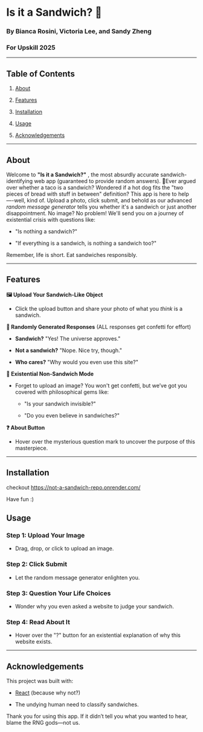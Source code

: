 # Is it a Sandwich? 🥪

### By Bianca Rosini, Victoria Lee, and Sandy Zheng

### For Upskill 2025

---

## Table of Contents

1. [About](https://chatgpt.com/g/g-7GcvZVVaZ-programming-genius/c/6787e093-acd0-800c-a8a6-24452237b614#about)

2. [Features](https://chatgpt.com/g/g-7GcvZVVaZ-programming-genius/c/6787e093-acd0-800c-a8a6-24452237b614#features)

3. [Installation](https://chatgpt.com/g/g-7GcvZVVaZ-programming-genius/c/6787e093-acd0-800c-a8a6-24452237b614#installation)

4. [Usage](https://chatgpt.com/g/g-7GcvZVVaZ-programming-genius/c/6787e093-acd0-800c-a8a6-24452237b614#usage)

5. [Acknowledgements](https://chatgpt.com/g/g-7GcvZVVaZ-programming-genius/c/6787e093-acd0-800c-a8a6-24452237b614#acknowledgements)

---

## About

Welcome to **"Is it a Sandwich?"** , the most absurdly accurate sandwich-identifying web app (guaranteed to provide random answers). 🥪Ever argued over whether a taco is a sandwich? Wondered if a hot dog fits the "two pieces of bread with stuff in between" definition? This app is here to help—-well, kind of. Upload a photo, click submit, and behold as our advanced _random message generator_ tells you whether it's a sandwich or just another disappointment.
No image? No problem! We'll send you on a journey of existential crisis with questions like:

- "Is nothing a sandwich?"

- "If everything is a sandwich, is nothing a sandwich too?"

Remember, life is short. Eat sandwiches responsibly.

---

## Features

**🖼️ Upload Your Sandwich-Like Object**

- Click the upload button and share your photo of what you _think_ is a sandwich.

**🎉 Randomly Generated Responses**
  (ALL responses get confetti for effort)
- **Sandwich?** "Yes! The universe approves."

- **Not a sandwich?** "Nope. Nice try, though."

- **Who cares?** "Why would you even use this site?"

**🤔 Existential Non-Sandwich Mode**
- Forget to upload an image? You won't get confetti, but we’ve got you covered with philosophical gems like:

  - "Is your sandwich invisible?"

  - "Do you even believe in sandwiches?"

**❓ About Button**

- Hover over the mysterious question mark to uncover the purpose of this masterpiece.

---

## Installation

checkout https://not-a-sandwich-repo.onrender.com/

Have fun :)

## Usage

### Step 1: Upload Your Image

- Drag, drop, or click to upload an image.

### Step 2: Click Submit

- Let the random message generator enlighten you.

### Step 3: Question Your Life Choices

- Wonder why you even asked a website to judge your sandwich.

### Step 4: Read About It

- Hover over the "?" button for an existential explanation of why this website exists.

---

## Acknowledgements

This project was built with:

- [React](https://reactjs.org/) (because why not?)

- The undying human need to classify sandwiches.

Thank you for using this app. If it didn’t tell you what you wanted to hear, blame the RNG gods—not us.
